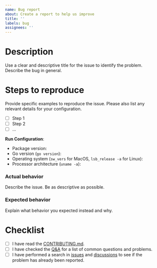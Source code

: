 ```yaml
---
name: Bug report
about: Create a report to help us improve
title: ''
labels: bug
assignees: ''
---
```


# Description
Use a clear and descriptive title for the issue to identify the problem. Describe the bug in general.

# Steps to reproduce
Provide specific examples to reproduce the issue. Please also list any relevant details for your configuration.

- [ ] Step 1
- [ ] Step 2
- [ ] ...

**Run Configuration**:
- Package version:
- Go version (`go version`):
- Operating system (`sw_vers` for MacOS, `lsb_release -a` for Linux):
- Processor architecture (`uname -a`):

### Actual behavior
Describe the issue. Be as descriptive as possible.

### Expected behavior
Explain what behavior you expected instead and why.

# Checklist
- [ ] I have read the [CONTRIBUTING.md](https://github.com/strvcom/strv-backend-go-time/blob/master/CONTRIBUTING.md).
- [ ] I have checked the [Q&A](https://github.com/strvcom/strv-backend-go-time/discussions/categories/q-a) for a list of common questions and problems.
- [ ] I have performed a search in [issues](https://github.com/strvcom/strv-backend-go-time/issues) and [discussions](https://github.com/strvcom/strv-backend-go-time/discussions) to see if the problem has already been reported.
